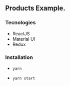 ## Products Example.

### Tecnologies

- ReactJS
- Material UI
- Redux

### Installation

- `yarn`

- `yarn start`
